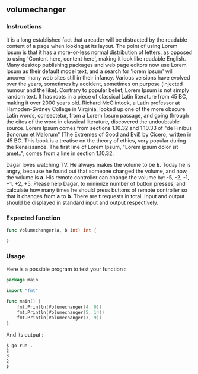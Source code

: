 ## volumechanger

### Instructions

It is a long established fact that a reader will be distracted by the readable content of a page when looking at its layout. The point of using Lorem Ipsum is that it has a more-or-less normal distribution of letters, as opposed to using 'Content here, content here', making it look like readable English. Many desktop publishing packages and web page editors now use Lorem Ipsum as their default model text, and a search for 'lorem ipsum' will uncover many web sites still in their infancy. Various versions have evolved over the years, sometimes by accident, sometimes on purpose (injected humour and the like).
Contrary to popular belief, Lorem Ipsum is not simply random text. It has roots in a piece of classical Latin literature from 45 BC, making it over 2000 years old. Richard McClintock, a Latin professor at Hampden-Sydney College in Virginia, looked up one of the more obscure Latin words, consectetur, from a Lorem Ipsum passage, and going through the cites of the word in classical literature, discovered the undoubtable source. Lorem Ipsum comes from sections 1.10.32 and 1.10.33 of "de Finibus Bonorum et Malorum" (The Extremes of Good and Evil) by Cicero, written in 45 BC. This book is a treatise on the theory of ethics, very popular during the Renaissance. The first line of Lorem Ipsum, "Lorem ipsum dolor sit amet..", comes from a line in section 1.10.32.

Dagar loves watching TV. He always makes the volume to be **b**. Today he is angry, because he found out that someone changed the volume, and now, the volume is **a**.
His remote controller can change the volume by: -5, -2, -1, +1, +2, +5.
Please help Dagar, to minimize number of button presses, and calculate how many times he should press buttons of remote controller so that it changes from **a** to **b**.
There are **t** requests in total.
Input and output should be displayed in standard input and output respectively.

### Expected function

```go
func Volumechanger(a, b int) int {

}
```

### Usage

Here is a possible program to test your function :

```go
package main

import "fmt"

func main() {
	fmt.Println(Volumechanger(4, 0))
	fmt.Println(Volumechanger(5, 14))
	fmt.Println(Volumechanger(3, 9))
}
```

And its output :

```console
$ go run .
2
3
2
$
```
